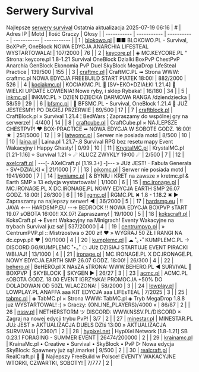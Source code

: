 
# Serwery Survival
Najlepsze [serwery survival](https://mcserwery.pl/serwery/minecraft/tryb/Survival)
Ostatnia aktualizacja 2025-07-19 06:16
| # | Adres IP | Motd | Ilość Graczy | Głosy |
| ----------- | ----------- | ----------- | ----------- | ----------- |
| 1 | 	[blokowo.pl](https://mcserwery.pl/serwery/minecraft/98/) | ■■ BLOKOWO.PL - Survival, BoXPvP, OneBlock NOWA EDYCJA ANARCHIA LIFESTEAL WYSTARTOWALA! | 107/2000 | 76 |
| 2 | 	[keycore.pl](https://mcserwery.pl/serwery/minecraft/252/) | ◈ MC.KEYCORE.PL " Strona: keycore.pl 1.8-1.21 Survival OneBlock Dzialki BoxPvP ChestPvP Anarchia GenBlock Ekonomia PvP Duel SkyBlock MegaDrop LifeSteal Practice | 139/500 | 155 |
| 3 | 	[craftmc.pl](https://mcserwery.pl/serwery/minecraft/87/) | CraftMC.PL ➟ Strona WWW: craftmc.pl NOWA EDYCJA FREEBUILD START PIATEK 18:00! | 882/2000 | 526 |
| 4 | 	[kociakmc.pl](https://mcserwery.pl/serwery/minecraft/213/) | KOCIAKMC.PL 🚀 [SV+EKO+DZIAŁKI 1.21.4] 🎉 WIELKI UPDATE ŁOWIENIA! Nowe ryby, i sklep Rybaka! | 16/180 | 34 |
| 5 | 	[inkmc.pl](https://mcserwery.pl/serwery/minecraft/15/) | INKMC.PL > DZIEN DZIECKA DARMOWA RANGA /dziendziecka | 58/59 | 29 |
| 6 | 	[bfsmc.pl](https://mcserwery.pl/serwery/minecraft/2/) | 🔪 BFSMC.PL - Survival, OneBlock 1.21.4 🔪 JUŻ JESTEŚMY! PO DŁGIEJ PRZERWIE | 89/500 | 17 |
| 7 | 	[craftblock.pl](https://mcserwery.pl/serwery/minecraft/280/) | CraftBlock.pl » Survival 1.21.4 ¦ BedWars ¦ Zapraszamy do wspólnej gry na serwerze! | 4/400 | 14 |
| 8 | 	[craftcube.pl](https://mcserwery.pl/serwery/minecraft/196/) | CraftCube.pl × NAJLEPSZE CHESTPVP! ♥ BOX-PRACTICE ➦ NOWA EDYCJA W SOBOTE GODZ. 16:00! ★ | 251/5000 | 12 |
| 9 | 	[latwomc.pl](https://mcserwery.pl/serwery/minecraft/1013/) | Serwer nie posiada motd | 8/500 | 10 |
| 10 | 	[laina.pl](https://mcserwery.pl/serwery/minecraft/165/) | Laina.pl 1.21.7-.8 Survival RPG bez resetu mapy Event Wakacyjny i Happy Ghasty! | 0/99 | 10 |
| 11 | 	[KrystalMC.pl](https://mcserwery.pl/serwery/minecraft/202/) | KrystalMC.pl [1.21-1.16] ⭐ Survival 1.21 ⭐ ☄ KLUCZ ZWYKLY 19:00 ☄ | 2/500 | 7 |
| 12 | 	[axelcraft.pl](https://mcserwery.pl/serwery/minecraft/223/) | ---[- AXelCraft.pl [1.19.3+] -]--- » JUż JEST! - Fabuła Generała - SV+DZIALKI « | 21/1000 | 7 |
| 13 | 	[pikomc.pl](https://mcserwery.pl/serwery/minecraft/944/) | Serwer nie posiada motd | 1941/6000 | 7 |
| 14 | 	[byniumc.pl](https://mcserwery.pl/serwery/minecraft/157/) | & BYNIU i KRET na zawsze » kretmc.pl & Earth SMP » 13 edycja wystartowała! | 1/1000 | 6 |
| 15 | 	[mc.ironage.pl](https://mcserwery.pl/serwery/minecraft/275/) | MC.IRONAGE.PL X DC.IRONAGE.PL  NOWY EDYCJA EARTH SMP 26.07 GODZ. 18:00! | 26/300 | 6 |
| 16 | 	[rgmc.pl](https://mcserwery.pl/serwery/minecraft/34/) | RGMC.PL ✖ 1.8 - 1.18.2 ✖ ► Zapraszamy na najlepszy serwer! ◄ | 36/2000 | 5 |
| 17 | 	[hardsmp.eu](https://mcserwery.pl/serwery/minecraft/621/) | !! JAVA ←-- HARDSMP.EU --→ BEDROCK !! NOWA EDYCJA BOXPVP ѕTART 19.07 ѕOBOTA 16:00!! XX.07! Zapraszamy! | 19/1000 | 5 |
| 18 | 	[kokscraft.pl](https://mcserwery.pl/serwery/minecraft/1/) | KoksCraft.pl ➜ Event Wakacyjny na Minigrach! Eventy Wakacyjne na trybach Survival juz sa! | 537/20000 | 4 |
| 19 | 	[centrumpvp.pl](https://mcserwery.pl/serwery/minecraft/332/) | » CentrumPVP.pl :: Mistrzostwa o 200 zł! ❤ » WYGRAJ 50 ZŁ I RANGI NA dc.cpvp.pl! ❤ | 90/1000 | 4 |
| 20 | 	[kumplemc.pl](https://mcserwery.pl/serwery/minecraft/421/) | ☁ ˚｡⋆˚ KUMPLEMC.PL → DISCORD.GG/KUMPLEMC  ˚⋆｡˚ ☁  JUż DZISIAJ STARTUJE EVENT PIRACKI WBIJAJ! | 13/1000 | 4 |
| 21 | 	[ironage.pl](https://mcserwery.pl/serwery/minecraft/741/) | MC.IRONAGE.PL X DC.IRONAGE.PL  NOWY EDYCJA EARTH SMP 26.07 GODZ. 18:00! | 26/300 | 4 |
| 22 | 	[behero.pl](https://mcserwery.pl/serwery/minecraft/117/) | BeHERO.pl X NAsZA sTRONA: WWW.BEHERO.PL  ◄ SURVIVAL ┃ BOXPVP ┃ SKYBLOCK ┃ SKYGEN ► | 26/27 | 3 |
| 23 | 	[acmc.pl](https://mcserwery.pl/serwery/minecraft/220/) |  ACMC.PL sOBOTA GODZ. 18:00 EVENT IGRZYsKA!  PROMOCJA +50% DO DOLADOWAN OD 50ZL WLACZONA! | 58/2000 | 3 |
| 24 | 	[lowplay.pl](https://mcserwery.pl/serwery/minecraft/378/) | LOWPLAY.PL ANAFFA aaa KIT EDYCJA aaa LIFEѕTEAL | 7/2025 | 3 |
| 25 | 	[tabmc.pl](https://mcserwery.pl/serwery/minecraft/3/) | ◈ TabMC.pl × Strona WWW: TabMC.pl  ◈ Tryb MegaDrop 1.8.8 juz WYSTARTOWAL! :) » Graczy: {ONLINE_PLAYERS}/4000 « | 86/87 | 2 |
| 26 | 	[nssv.pl](https://mcserwery.pl/serwery/minecraft/4/) | NETHERSTORM ツ DISCORD: WWW.NSSV.PL/DISCORD  × Zagraj na nowej edycji trybu PvP! | 3/7 | 2 |
| 27 | 	[minestar.pl](https://mcserwery.pl/serwery/minecraft/23/) | MINESTAR.PL JUż JEST » AKTUALIZACJA DUELS DZIś 13:00 » AKTUALIZACJA SURVIVALU | 2360/1 | 2 |
| 28 | 	[hypixel.net](https://mcserwery.pl/serwery/minecraft/33/) | HypiXel Network [1.8-1.21] SB 0.23.1 FORAGING - SUMMER EVENT | 26474/200000 | 2 |
| 29 | 	[krainamc.pl](https://mcserwery.pl/serwery/minecraft/39/) | KrainaMc.pl • Creative • Survival • SkyBlock • PvP ▷ Nowa edycja SkyBlock: Spawnery już są! /market | 9/500 | 2 |
| 30 | 	[realcraft.pl](https://mcserwery.pl/serwery/minecraft/63/) | RealCraft.pl   Najlepszy FreeBuild w Polsce! EVENTY WAKACYJNE  WTORKI, CZWARTKI, SOBOTY! | 7/777 | 2 |
